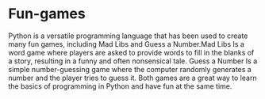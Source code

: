 # Fun-games
<div>
<p>
Python is a versatile programming language that has been used to create many fun games, including Mad Libs and Guess a Number.Mad Libs
Is a word game where players are asked to provide words to fill in the blanks of a story, resulting in a funny and often nonsensical tale. Guess a Number 
Is a simple number-guessing game where the computer randomly generates a number and the player tries to guess it. Both games are a great way to learn the basics of programming in Python and have fun at the same time.
</p>
</div>
